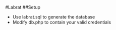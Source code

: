 #Labrat
##Setup
* Use labrat.sql to generate the database
* Modify db.php to contain your valid credentials

